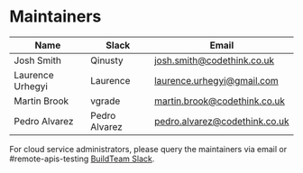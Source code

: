 # Maintainers

| Name             | Slack           | Email                            |
|------------------|-----------------|----------------------------------|
| Josh Smith       | Qinusty         | josh.smith@codethink.co.uk       |
| Laurence Urhegyi | Laurence        | laurence.urhegyi@gmail.com       |
| Martin Brook     | vgrade          | martin.brook@codethink.co.uk     |
| Pedro Alvarez    | Pedro Alvarez   | pedro.alvarez@codethink.co.uk    |

For cloud service administrators, please query the maintainers via email or #remote-apis-testing [BuildTeam Slack](https://join.slack.com/t/buildteamworld/shared_invite/enQtMzkxNzE0MDMyMDY1LTJiMDg4OWI4MWEwMDAxNGEyYjA3Zjk5ZDQwN2MwNWVkM2NlZTIxOWYxNGJmYTAzYmFlMWUwYjhmNWFkZGU0YTQ).